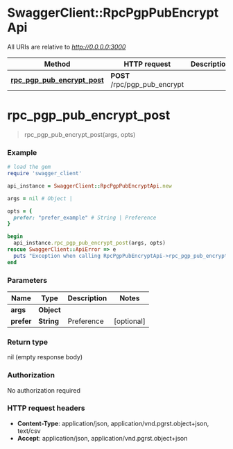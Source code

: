 # SwaggerClient::RpcPgpPubEncryptApi

All URIs are relative to *http://0.0.0.0:3000*

Method | HTTP request | Description
------------- | ------------- | -------------
[**rpc_pgp_pub_encrypt_post**](RpcPgpPubEncryptApi.md#rpc_pgp_pub_encrypt_post) | **POST** /rpc/pgp_pub_encrypt | 


# **rpc_pgp_pub_encrypt_post**
> rpc_pgp_pub_encrypt_post(args, opts)



### Example
```ruby
# load the gem
require 'swagger_client'

api_instance = SwaggerClient::RpcPgpPubEncryptApi.new

args = nil # Object | 

opts = { 
  prefer: "prefer_example" # String | Preference
}

begin
  api_instance.rpc_pgp_pub_encrypt_post(args, opts)
rescue SwaggerClient::ApiError => e
  puts "Exception when calling RpcPgpPubEncryptApi->rpc_pgp_pub_encrypt_post: #{e}"
end
```

### Parameters

Name | Type | Description  | Notes
------------- | ------------- | ------------- | -------------
 **args** | **Object**|  | 
 **prefer** | **String**| Preference | [optional] 

### Return type

nil (empty response body)

### Authorization

No authorization required

### HTTP request headers

 - **Content-Type**: application/json, application/vnd.pgrst.object+json, text/csv
 - **Accept**: application/json, application/vnd.pgrst.object+json



